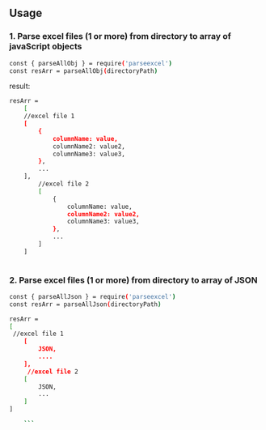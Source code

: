 ## Usage

### 1. Parse excel files (1 or more) from directory to array of javaScript objects


```bash
const { parseAllObj } = require('parseexcel')
const resArr = parseAllObj(directoryPath) 
```
result:

```bash
resArr =
    [
    //excel file 1
    [
        {
            columnName: value,
            columnName2: value2,
            columnName3: value3,
        },
        ...
    ],
        //excel file 2
        [
            {
                columnName: value,
                columnName2: value2,
                columnName3: value3,
            },
            ...
        ]
    ]
    
```
    
### 2. Parse excel files (1 or more) from directory to array of JSON



```bash
const { parseAllJson } = require('parseexcel')
const resArr = parseAllJson(directoryPath) 

resArr = 
[
 //excel file 1
    [
        JSON,
        ....
    ],
     //excel file 2
    [
        JSON,
        ...
    ]
]

    ```
